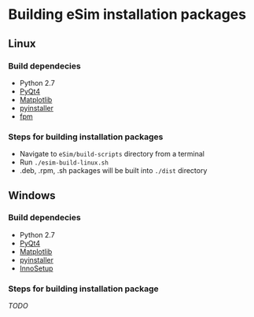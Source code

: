 # Building eSim installation packages

## Linux
### Build dependecies
- Python 2.7
- [PyQt4](https://pypi.org/project/PyQt4/)
- [Matplotlib](https://pypi.org/project/matplotlib/)
- [pyinstaller](https://www.pyinstaller.org/)
- [fpm](https://github.com/jordansissel/fpm)

### Steps for building installation packages
- Navigate to `eSim/build-scripts` directory from a terminal
- Run `./esim-build-linux.sh`
- .deb, .rpm, .sh packages will be built into `./dist` directory

## Windows
### Build dependecies
- Python 2.7
- [PyQt4](https://pypi.org/project/PyQt4/)
- [Matplotlib](https://pypi.org/project/matplotlib/)
- [pyinstaller](https://www.pyinstaller.org/)
- [InnoSetup](https://github.com/jrsoftware/issrc)

### Steps for building installation package
_TODO_